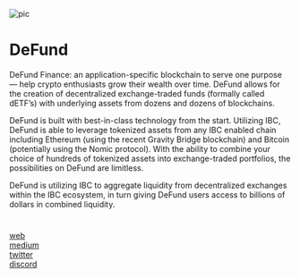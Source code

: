![pic](https://user-images.githubusercontent.com/108256873/178106623-e1227b90-36cf-4287-8043-461784f69334.png)

DeFund
=
DeFund Finance: an application-specific blockchain to serve one purpose — help crypto enthusiasts grow their wealth over time. DeFund allows for the creation of decentralized exchange-traded funds (formally called dETF’s) with underlying assets from dozens and dozens of blockchains.

DeFund is built with best-in-class technology from the start. Utilizing IBC, DeFund is able to leverage tokenized assets from any IBC enabled chain including Ethereum (using the recent Gravity Bridge blockchain) and Bitcoin (potentially using the Nomic protocol). With the ability to combine your choice of hundreds of tokenized assets into exchange-traded portfolios, the possibilities on DeFund are limitless.

DeFund is utilizing IBC to aggregate liquidity from decentralized exchanges within the IBC ecosystem, in turn giving DeFund users access to billions of dollars in combined liquidity.
#
[web](https://www.defund.app/) \
[medium](https://medium.com/@defund.fin) \
[twitter](https://twitter.com/defund_finance) \
[discord](https://discord.gg/bWZqS6xBcK)
